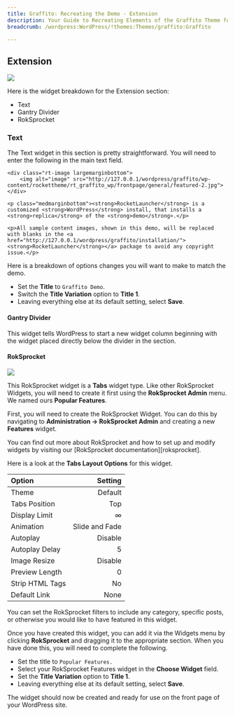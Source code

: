 ```yaml
---
title: Graffito: Recreating the Demo - Extension
description: Your Guide to Recreating Elements of the Graffito Theme for WordPress
breadcrumb: /wordpress:WordPress/!themes:Themes/graffito:Graffito

---
```


Extension
-----
![][demo5]

Here is the widget breakdown for the Extension section:

* Text
* Gantry Divider
* RokSprocket

### Text

The Text widget in this section is pretty straightforward. You will need to enter the following in the main text field.

~~~
<div class="rt-image largemarginbottom">
    <img alt="image" src="http://127.0.0.1/wordpress/graffito/wp-content/rockettheme/rt_graffito_wp/frontpage/general/featured-2.jpg">
</div>

<p class="medmarginbottom"><strong>RocketLauncher</strong> is a customized <strong>WordPress</strong> install, that installs a <strong>replica</strong> of the <strong>demo</strong>.</p>

<p>All sample content images, shown in this demo, will be replaced with blanks in the <a href="http://127.0.0.1/wordpress/graffito/installation/"><strong>RocketLauncher</strong></a> package to avoid any copyright issue.</p>
~~~

Here is a breakdown of options changes you will want to make to match the demo.

* Set the **Title** to `Graffito Demo`.
* Switch the **Title Variation** option to **Title 1**.
* Leaving everything else at its default setting, select **Save**.

#### Gantry Divider

This widget tells WordPress to start a new widget column beginning with the widget placed directly below the divider in the section.

#### RokSprocket

![][demo6]

This RokSprocket widget is a **Tabs** widget type. Like other RokSprocket Widgets, you will need to create it first using the **RokSprocket Admin** menu. We named ours **Popular Features**.

First, you will need to create the RokSprocket Widget. You can do this by navigating to **Administration -> RokSprocket Admin** and creating a new **Features** widget. 

You can find out more about RokSprocket and how to set up and modify widgets by visiting our [RokSprocket documentation][roksprocket].

Here is a look at the **Tabs Layout Options** for this widget.

| Option          |        Setting |  
| :-------------- | -------------: |  
| Theme           |        Default |  
| Tabs Position   |            Top |  
| Display Limit   |              ∞ |  
| Animation       | Slide and Fade |  
| Autoplay        |        Disable |  
| Autoplay Delay  |              5 |  
| Image Resize    |        Disable |  
| Preview Length  |              0 |  
| Strip HTML Tags |             No |  
| Default Link    |           None |  

You can set the RokSprocket filters to include any category, specific posts, or otherwise you would like to have featured in this widget.

Once you have created this widget, you can add it via the Widgets menu by clicking **RokSprocket** and dragging it to the appropriate section. When you have done this, you will need to complete the following.

* Set the title to `Popular Features.`
* Select your RokSprocket Features widget in the **Choose Widget** field.
* Set the **Title Variation** option to **Title 1**.
* Leaving everything else at its default setting, select **Save**.

The widget should now be created and ready for use on the front page of your WordPress site.

[demo5]: assets/wp_graffito_demo_5.jpeg
[demo6]: assets/wp_graffito_demo_6.jpeg
